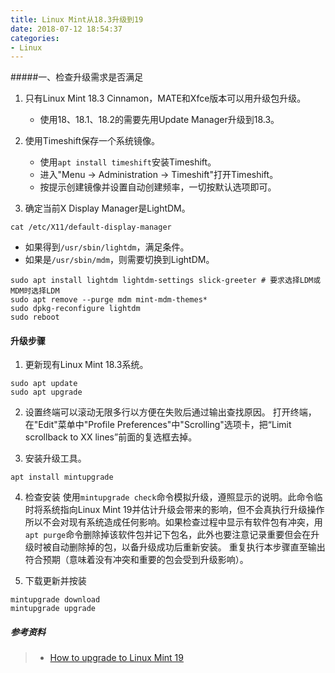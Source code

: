 ```yaml
---
title: Linux Mint从18.3升级到19
date: 2018-07-12 18:54:37
categories:
- Linux
---
```


#####一、检查升级需求是否满足

1. 只有Linux Mint 18.3 Cinnamon，MATE和Xfce版本可以用升级包升级。
    * 使用18、18.1、18.2的需要先用Update Manager升级到18.3。

2. 使用Timeshift保存一个系统镜像。
	* 使用`apt install timeshift`安装Timeshift。
	* 进入"Menu -> Administration -> Timeshift"打开Timeshift。
	* 按提示创建镜像并设置自动创建频率，一切按默认选项即可。

3. 确定当前X Display Manager是LightDM。
```
cat /etc/X11/default-display-manager
```
* 如果得到`/usr/sbin/lightdm`，满足条件。
* 如果是`/usr/sbin/mdm`，则需要切换到LightDM。
```
sudo apt install lightdm lightdm-settings slick-greeter # 要求选择LDM或MDM时选择LDM
sudo apt remove --purge mdm mint-mdm-themes*
sudo dpkg-reconfigure lightdm
sudo reboot
```

#### 升级步骤

1. 更新现有Linux Mint 18.3系统。
```
sudo apt update
sudo apt upgrade
```

2. 设置终端可以滚动无限多行以方便在失败后通过输出查找原因。
打开终端，在"Edit"菜单中"Profile Preferences"中"Scrolling"选项卡，把“Limit scrollback to XX lines”前面的复选框去掉。 

3. 安装升级工具。
```
apt install mintupgrade
```

4. 检查安装
使用`mintupgrade check`命令模拟升级，遵照显示的说明。此命令临时将系统指向Linux Mint 19并估计升级会带来的影响，但不会真执行升级操作所以不会对现有系统造成任何影响。如果检查过程中显示有软件包有冲突，用`apt purge`命令删除掉该软件包并记下包名，此外也要注意记录重要但会在升级时被自动删除掉的包，以备升级成功后重新安装。
重复执行本步骤直至输出符合预期（意味着没有冲突和重要的包会受到升级影响）。

5. 下载更新并按装
```
mintupgrade download
mintupgrade upgrade
```

##### 参考资料
> - [How to upgrade to Linux Mint 19](https://community.linuxmint.com/tutorial/view/2416)

